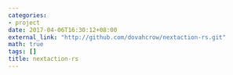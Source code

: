 ```yaml
---
categories:
- project
date: 2017-04-06T16:30:12+08:00
external_link: "http://github.com/dovahcrow/nextaction-rs.git"
math: true
tags: []
title: nextaction-rs
---
```

